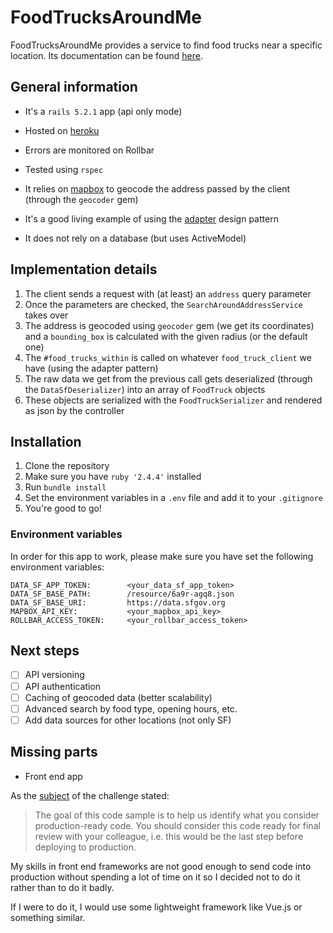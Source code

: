 # FoodTrucksAroundMe

FoodTrucksAroundMe provides a service to find food trucks near a specific location.
Its documentation can be found [here](https://documenter.getpostman.com/view/498967/RWaRMQLk).

## General information

- It's a `rails 5.2.1` app (api only mode)

- Hosted on [heroku](https://www.heroku.com/)

- Errors are monitored on Rollbar

- Tested using `rspec`

- It relies on [mapbox](https://www.mapbox.com/geocoding/) to geocode the address passed by the client (through the `geocoder` gem)

- It's a good living example of using the [adapter](https://en.wikipedia.org/wiki/Adapter_pattern) design pattern

- It does not rely on a database (but uses ActiveModel)

## Implementation details

1. The client sends a request with (at least) an `address` query parameter
2. Once the parameters are checked, the `SearchAroundAddressService` takes over
3. The address is geocoded using `geocoder` gem (we get its coordinates) and a `bounding_box` is calculated with the given radius (or the default one)
4. The `#food_trucks_within` is called on whatever `food_truck_client` we have (using the adapter pattern)
5. The raw data we get from the previous call gets deserialized (through the `DataSfDeserializer`) into an array of `FoodTruck` objects
6. These objects are serialized with the `FoodTruckSerializer` and rendered as json by the controller

## Installation

1. Clone the repository
2. Make sure you have `ruby '2.4.4'` installed
3. Run `bundle install`
4. Set the environment variables in a `.env` file and add it to your `.gitignore`
5. You're good to go!

### Environment variables

In order for this app to work, please make sure you have set the following environment variables:

```
DATA_SF_APP_TOKEN:        <your_data_sf_app_token>
DATA_SF_BASE_PATH:        /resource/6a9r-agq8.json
DATA_SF_BASE_URI:         https://data.sfgov.org
MAPBOX_API_KEY:           <your_mapbox_api_key>
ROLLBAR_ACCESS_TOKEN:     <your_rollbar_access_token>
```

## Next steps
- [ ] API versioning
- [ ] API authentication
- [ ] Caching of geocoded data (better scalability)
- [ ] Advanced search by food type, opening hours, etc.
- [ ] Add data sources for other locations (not only SF)

## Missing parts
- Front end app

As the [subject](https://gist.github.com/AlexisMontagne/8b2a2d8794da3979d4b8285f165b1f76) of the challenge stated:
> The goal of this code sample is to help us identify what you consider production-ready code. You should consider this code ready for final review with your colleague, i.e. this would be the last step before deploying to production.

My skills in front end frameworks are not good enough to send code into production without spending a lot of time on it so I decided not to do it rather than to do it badly.

If I were to do it, I would use some lightweight framework like Vue.js or something similar.
